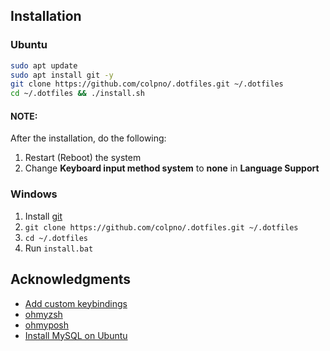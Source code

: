 ## Installation

### Ubuntu

```bash
sudo apt update
sudo apt install git -y
git clone https://github.com/colpno/.dotfiles.git ~/.dotfiles
cd ~/.dotfiles && ./install.sh
```

#### NOTE:
After the installation, do the following:
1. Restart (Reboot) the system 
1. Change **Keyboard input method system** to **none** in **Language Support**

### Windows

1. Install [git](https://git-scm.com/download/win)
1. `git clone https://github.com/colpno/.dotfiles.git ~/.dotfiles`
1. `cd ~/.dotfiles`
1. Run `install.bat`



## Acknowledgments

- [Add custom keybindings](https://techwiser.com/custom-keyboard-shortcuts-ubuntu/)
- [ohmyzsh](https://github.com/ohmyzsh/ohmyzsh)
- [ohmyposh](https://ohmyposh.dev/docs)
- [Install MySQL on Ubuntu](https://www.digitalocean.com/community/tutorials/how-to-install-mysql-on-ubuntu-20-04)
